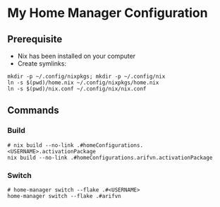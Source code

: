 # My Home Manager Configuration 

## Prerequisite
* Nix has been installed on your computer 
* Create symlinks:
```console
mkdir -p ~/.config/nixpkgs; mkdir -p ~/.config/nix
ln -s $(pwd)/home.nix ~/.config/nixpkgs/home.nix
ln -s $(pwd)/nix.conf ~/.config/nix/nix.conf
```

## Commands

### Build 

```console
# nix build --no-link .#homeConfigurations.<USERNAME>.activationPackage
nix build --no-link .#homeConfigurations.arifvn.activationPackage
```

### Switch

```console
# home-manager switch --flake .#<USERNAME>
home-manager switch --flake .#arifvn
```
